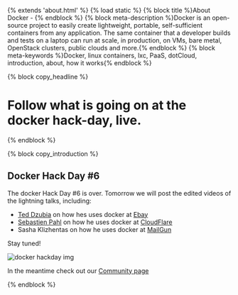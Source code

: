 {% extends 'about.html' %}
{% load static %}
{% block title %}About Docker - {% endblock %}
{% block meta-description %}Docker is an open-source project to easily create lightweight, portable, self-sufficient containers from any application. The same container that a developer builds and tests on a laptop can run at scale, in production, on VMs, bare metal, OpenStack clusters, public clouds and more.{% endblock %}
{% block meta-keywords %}Docker, linux containers, lxc, PaaS, dotCloud, introduction, about, how it works{% endblock %}

{% block copy_headline %}
# Follow what is going on at the docker hack-day, live. #
{% endblock %}

{% block copy_introduction %}
## Docker Hack Day #6

The docker Hack Day #6 is over. Tomorrow we will post the edited videos of the lightning talks, including:

*   <a href="https://twitter.com/dozba">Ted Dzubia</a> on how hes uses docker at <a href="http://www.ebay.com">Ebay</a>
*   <a href="https://twitter.com/sebp">Sebastien Pahl</a> on how he uses docker at <a href="http://www.cloudflare.com">CloudFlare</a>
*   Sasha Klizhentas on how he uses docker at <a href="http://www.mailgun.com">MailGun</a>

Stay tuned!

<img src="{% static 'img/temp/docker_hackday_6_videos.png' %}" alt="docker hackday img">

In the meantime check out our <a href="{% url 'community' %}" class="" title="community page">Community page</a>

{% endblock %}